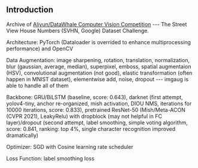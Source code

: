 ## Introduction

Archive of [Aliyun/DataWhale Computer Vision Competition](https://tianchi.aliyun.com/competition/entrance/531795/information?lang=en-us) --- The Street View House Numbers (SVHN, Google) Dataset Challenge.

Architecture: PyTorch (Dataloader is overrided to enhance multiprocessing performance) and OpenCV

Data Augmentation: image sharpening, rotation, translation, normalization, blur (gaussian, average, median), superpixel, emboss, spatial augmentaion (HSV), convolutional augmentation (not good), elastic transformation (often happen in MNIST dataset), elementwise add, noise, dropout --- imgaug is able to handle all of them

Backbone: GRU/BiLSTM (baseline, score: 0.643), darknet (first attempt, yolov4-tiny, anchor re-organized, mish activation, DIOU NMS, iterations for 10000 iterations, score: 0.833), pretrained ResNet-50 (Mish/Meta-ACON (CVPR 2021), LeakyRelu) with dropblock (may not helpful in FC layer)/dropout (second attempt, label smoothing, simple voting algorithm, score: 0.841, ranking: top 4%, single character recognition improved dramatically)

Optimizer: SGD with Cosine learning rate scheduler

Loss Function: label smoothing loss
